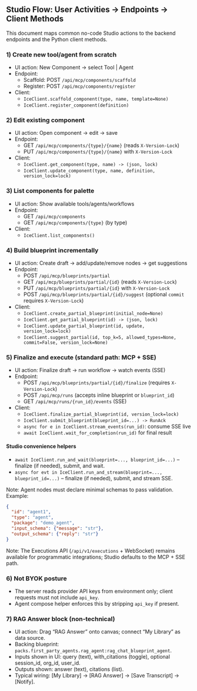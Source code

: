 ## Studio Flow: User Activities → Endpoints → Client Methods

This document maps common no-code Studio actions to the backend endpoints and the Python client methods.

### 1) Create new tool/agent from scratch
- UI action: New Component → select Tool | Agent
- Endpoint:
  - Scaffold: POST `/api/mcp/components/scaffold`
  - Register: POST `/api/mcp/components/register`
- Client:
  - `IceClient.scaffold_component(type, name, template=None)`
  - `IceClient.register_component(definition)`

### 2) Edit existing component
- UI action: Open component → edit → save
- Endpoint:
  - GET `/api/mcp/components/{type}/{name}` (reads `X-Version-Lock`)
  - PUT `/api/mcp/components/{type}/{name}` with `X-Version-Lock`
- Client:
  - `IceClient.get_component(type, name) -> (json, lock)`
  - `IceClient.update_component(type, name, definition, version_lock=lock)`

### 3) List components for palette
- UI action: Show available tools/agents/workflows
- Endpoint:
  - GET `/api/mcp/components`
  - GET `/api/mcp/components/{type}` (by type)
- Client:
  - `IceClient.list_components()`

### 4) Build blueprint incrementally
- UI action: Create draft → add/update/remove nodes → get suggestions
- Endpoint:
  - POST `/api/mcp/blueprints/partial`
  - GET `/api/mcp/blueprints/partial/{id}` (reads `X-Version-Lock`)
  - PUT `/api/mcp/blueprints/partial/{id}` with `X-Version-Lock`
  - POST `/api/mcp/blueprints/partial/{id}/suggest` (optional `commit` requires `X-Version-Lock`)
- Client:
  - `IceClient.create_partial_blueprint(initial_node=None)`
  - `IceClient.get_partial_blueprint(id) -> (json, lock)`
  - `IceClient.update_partial_blueprint(id, update, version_lock=lock)`
  - `IceClient.suggest_partial(id, top_k=5, allowed_types=None, commit=False, version_lock=None)`

### 5) Finalize and execute (standard path: MCP + SSE)
- UI action: Finalize draft → run workflow → watch events (SSE)
- Endpoint:
  - POST `/api/mcp/blueprints/partial/{id}/finalize` (requires `X-Version-Lock`)
  - POST `/api/mcp/runs` (accepts inline blueprint or `blueprint_id`)
  - GET `/api/mcp/runs/{run_id}/events` (SSE)
- Client:
  - `IceClient.finalize_partial_blueprint(id, version_lock=lock)`
  - `IceClient.submit_blueprint(blueprint_id=...) -> RunAck`
  - `async for e in IceClient.stream_events(run_id)`: consume SSE live
  - `await IceClient.wait_for_completion(run_id)` for final result

#### Studio convenience helpers
- `await IceClient.run_and_wait(blueprint=..., blueprint_id=...)` – finalize (if needed), submit, and wait.
- `async for evt in IceClient.run_and_stream(blueprint=..., blueprint_id=...)` – finalize (if needed), submit, and stream SSE.

Note: Agent nodes must declare minimal schemas to pass validation. Example:
```json
{
  "id": "agent1",
  "type": "agent",
  "package": "demo_agent",
  "input_schema": {"message": "str"},
  "output_schema": {"reply": "str"}
}
```

Note: The Executions API (`/api/v1/executions` + WebSocket) remains available
for programmatic integrations; Studio defaults to the MCP + SSE path.

### 6) Not BYOK posture
- The server reads provider API keys from environment only; client requests must not include `api_key`.
- Agent compose helper enforces this by stripping `api_key` if present.

### 7) RAG Answer block (non-technical)
- UI action: Drag “RAG Answer” onto canvas; connect “My Library” as data source.
- Backing blueprint: `packs.first_party_agents.rag_agent:rag_chat_blueprint_agent`.
- Inputs shown in UI: query (text), with_citations (toggle), optional session_id, org_id, user_id.
- Outputs shown: answer (text), citations (list).
- Typical wiring: [My Library] → [RAG Answer] → [Save Transcript] → [Notify].
